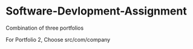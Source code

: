 # Software-Devlopment-Assignment
Combination of three portfolios


For Portfolio 2, Choose src/com/company
